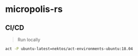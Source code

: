 # micropolis-rs

## CI/CD

> Run locally

```bash
act -P ubuntu-latest=nektos/act-environments-ubuntu:18.04
```
